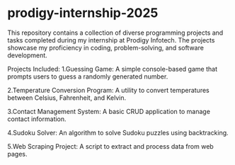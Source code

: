 # prodigy-internship-2025
This repository contains a collection of diverse programming projects and tasks completed during my internship at Prodigy Infotech. The projects showcase my proficiency in coding, problem-solving, and software development.

Projects Included:
1.Guessing Game: A simple console-based game that prompts users to guess a randomly generated number.

2.Temperature Conversion Program: A utility to convert temperatures between Celsius, Fahrenheit, and Kelvin.

3.Contact Management System: A basic CRUD application to manage contact information.

4.Sudoku Solver: An algorithm to solve Sudoku puzzles using backtracking.

5.Web Scraping Project: A script to extract and process data from web pages.
